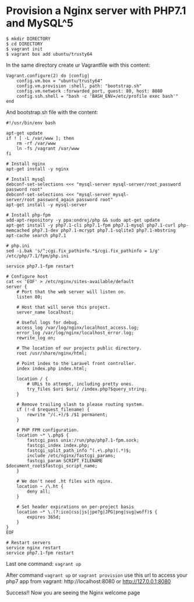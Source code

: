 # Provision a Nginx server with PHP7.1 and MySQL^5
```
$ mkdir DIRECTORY
$ cd DIRECTORY
$ vagrant init
$ vagrant box add ubuntu/trusty64
```
In the same directory create ur Vagrantfile with this content:
```
Vagrant.configure(2) do |config|
  	config.vm.box = "ubuntu/trusty64"
	config.vm.provision :shell, path: "bootstrap.sh"
	config.vm.network :forwarded_port, guest: 80, host: 8080
	config.ssh.shell = "bash -c 'BASH_ENV=/etc/profile exec bash'"
end
```
And bootstrap.sh file with the content:
```
#!/usr/bin/env bash

apt-get update
if ! [ -L /var/www ]; then
    rm -rf /var/www
    ln -fs /vagrant /var/www
fi

# Install nginx
apt-get install -y nginx

# Install mysql
debconf-set-selections <<< "mysql-server mysql-server/root_password password root"
debconf-set-selections <<< "mysql-server mysql-server/root_password_again password root"
apt-get install -y mysql-server

# Install php-fpm
add-apt-repository -y ppa:ondrej/php && sudo apt-get update
apt-get install -y php7.1-cli php7.1-fpm php7.1-mysql php7.1-curl php-memcached php7.1-dev php7.1-mcrypt php7.1-sqlite3 php7.1-mbstring
apt-cache search php7.1

# php.ini
sed -i.bak 's/^;cgi.fix_pathinfo.*$/cgi.fix_pathinfo = 1/g' /etc/php/7.1/fpm/php.ini

service php7.1-fpm restart

# Configure host
cat << 'EOF' > /etc/nginx/sites-available/default
server {
	# Port that the web server will listen on.
	listen 80;

	# Host that will serve this project.
	server_name localhost;

	# Useful logs for debug.
	access_log /var/log/nginx/localhost_access.log;
	error_log /var/log/nginx/localhost_error.log;
	rewrite_log on;

	# The location of our projects public directory.
	root /usr/share/nginx/html;

	# Point index to the Laravel front controller.
	index index.php index.html;

	location / {
		# URLs to attempt, including pretty ones.
		try_files $uri $uri/ /index.php?$query_string;
	}

	# Remove trailing slash to please routing system.
	if (!-d $request_filename) {
		rewrite ^/(.+)/$ /$1 permanent;
	}

	# PHP FPM configuration.
	location ~* \.php$ {
		fastcgi_pass unix:/run/php/php7.1-fpm.sock;
		fastcgi_index index.php;
		fastcgi_split_path_info ^(.+\.php)(.*)$;
		include /etc/nginx/fastcgi_params;
		fastcgi_param SCRIPT_FILENAME $document_root$fastcgi_script_name;
	}

	# We don't need .ht files with nginx.
	location ~ /\.ht {
		deny all;
	}

	# Set header expirations on per-project basis
	location ~* \.(?:ico|css|js|jpe?g|JPG|png|svg|woff)$ {
		expires 365d;
	}
}
EOF

# Restart servers
service nginx restart
service php7.1-fpm restart
```
Last one command: ```vagrant up```

After command ```vagrant up``` or ```vagrant provision``` use this url to access your php7 app from vagrant: http://localhost:8080 or http://127.0.0.1:8080

Success!!
Now you are seeing the Nginx welcome page
